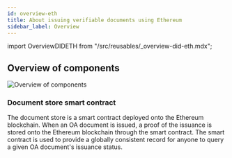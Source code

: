 ```yaml
---
id: overview-eth
title: About issuing verifiable documents using Ethereum
sidebar_label: Overview
---
```

import OverviewDIDETH from "/src/reusables/_overview-did-eth.mdx";

## Overview of components

![Overview of components](/docs/ethereum-section/overview-eth/overview.png)

### Document store smart contract

The document store is a smart contract deployed onto the Ethereum blockchain. When an OA document is issued, a proof of the issuance is stored onto the Ethereum blockchain through the smart contract. The smart contract is used to provide a globally consistent record for anyone to query a given OA document's issuance status.

<OverviewDIDETH />
